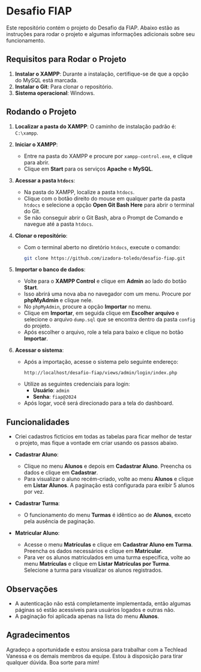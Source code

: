 # Desafio FIAP

Este repositório contém o projeto do Desafio da FIAP. Abaixo estão as instruções para rodar o projeto e algumas informações adicionais sobre seu funcionamento.

## Requisitos para Rodar o Projeto

1. **Instalar o XAMPP**: Durante a instalação, certifique-se de que a opção do MySQL está marcada.
2. **Instalar o Git**: Para clonar o repositório.
3. **Sistema operacional**: Windows.

## Rodando o Projeto

1. **Localizar a pasta do XAMPP**: O caminho de instalação padrão é: `C:\xampp`.

2. **Iniciar o XAMPP**:
   - Entre na pasta do XAMPP e procure por `xampp-control.exe`, e clique para abrir.
   - Clique em **Start** para os serviços **Apache** e **MySQL**.

3. **Acessar a pasta `htdocs`**:
   - Na pasta do XAMPP, localize a pasta `htdocs`.
   - Clique com o botão direito do mouse em qualquer parte da pasta `htdocs` e selecione a opção **Open Git Bash Here** para abrir o terminal do Git. 
   - Se não conseguir abrir o Git Bash, abra o Prompt de Comando e navegue até a pasta `htdocs`.

4. **Clonar o repositório**:
   - Com o terminal aberto no diretório `htdocs`, execute o comando:     
     ```bash
     git clone https://github.com/izadora-toledo/desafio-fiap.git
     ```  

5. **Importar o banco de dados**:
   - Volte para o **XAMPP Control** e clique em **Admin** ao lado do botão **Start**.
   - Isso abrirá uma nova aba no navegador com um menu. Procure por **phpMyAdmin** e clique nele.   
   - No `phpMyAdmin`, procure a opção **Importar** no menu.
   - Clique em **Importar**, em seguida clique em **Escolher arquivo** e selecione o arquivo `dump.sql` que se encontra dentro da pasta `config` do projeto.
   - Após escolher o arquivo, role a tela para baixo e clique no botão **Importar**.

6. **Acessar o sistema**:
   - Após a importação, acesse o sistema pelo seguinte endereço:
     ```
     http://localhost/desafio-fiap/views/admin/login/index.php
     ```
   - Utilize as seguintes credenciais para login:
     - **Usuário**: `admin`
     - **Senha**: `fiap@2024`
   - Após logar, você será direcionado para a tela do dashboard.

## Funcionalidades

- Criei cadastros ficticios em todas as tabelas para ficar melhor de testar o projeto, mas fique a vontade em criar usando os passos abaixo.

- **Cadastrar Aluno**:
  - Clique no menu **Alunos** e depois em **Cadastrar Aluno**. Preencha os dados e clique em **Cadastrar**.
  - Para visualizar o aluno recém-criado, volte ao menu **Alunos** e clique em **Listar Alunos**. A paginação está configurada para exibir 5 alunos por vez.

- **Cadastrar Turma**:
  - O funcionamento do menu **Turmas** é idêntico ao de **Alunos**, exceto pela ausência de paginação.

- **Matricular Aluno**:
  - Acesse o menu **Matrículas** e clique em **Cadastrar Aluno em Turma**. Preencha os dados necessários e clique em **Matricular**.
  - Para ver os alunos matriculados em uma turma específica, volte ao menu **Matrículas** e clique em **Listar Matrículas por Turma**. Selecione a turma para visualizar os alunos registrados.

## Observações

- A autenticação não está completamente implementada, então algumas páginas só estão acessíveis para usuários logados e outras não.
- A paginação foi aplicada apenas na lista do menu **Alunos**.

## Agradecimentos

Agradeço a oportunidade e estou ansiosa para trabalhar com a Techlead Vanessa e os demais membros da equipe. Estou à disposição para tirar qualquer dúvida. Boa sorte para mim!
